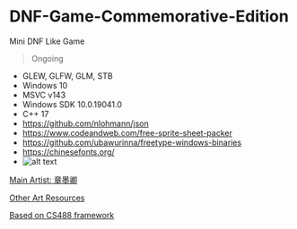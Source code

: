 # DNF-Game-Commemorative-Edition
Mini DNF Like Game

> Ongoing
- GLEW, GLFW, GLM, STB
- Windows 10
- MSVC v143
- Windows SDK 10.0.19041.0
- C++ 17
- https://github.com/nlohmann/json
- https://www.codeandweb.com/free-sprite-sheet-packer
- https://github.com/ubawurinna/freetype-windows-binaries
- https://chinesefonts.org/
- ![alt text](https://learnopengl.com/img/in-practice/glyph_offset.png)

[Main Artist: 章墨卿](http://huashilm.com/u/120434/art) <br>

[Other Art Resources](https://www.aigei.com/view/63206-30666838.html) <br>

[Based on CS488 framework](https://student.cs.uwaterloo.ca/~cs488/Spring2022/)